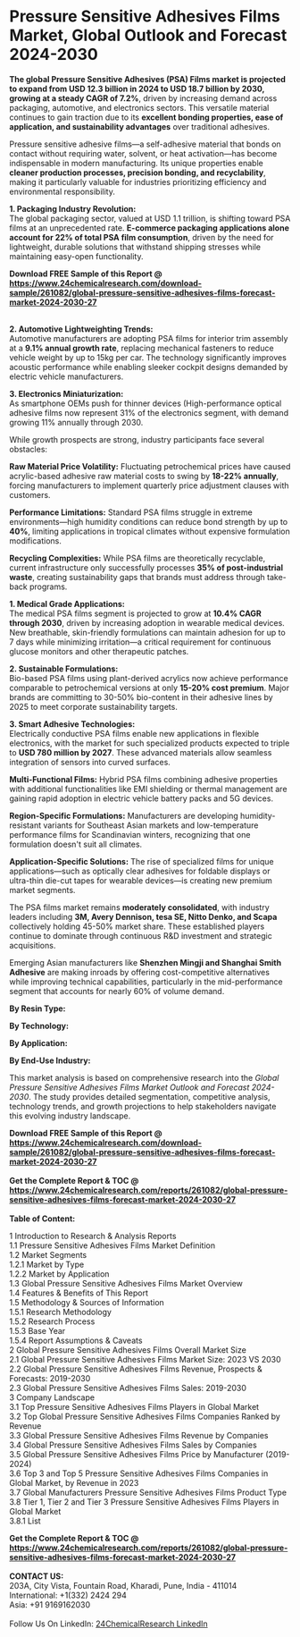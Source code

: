 <h1>Pressure Sensitive Adhesives Films Market, Global Outlook and Forecast 2024-2030</h1><p><strong>The global Pressure Sensitive Adhesives (PSA) Films market is projected to expand from USD 12.3 billion in 2024 to USD 18.7 billion by 2030, growing at a steady CAGR of 7.2%</strong>, driven by increasing demand across packaging, automotive, and electronics sectors. This versatile material continues to gain traction due to its <strong>excellent bonding properties, ease of application, and sustainability advantages</strong> over traditional adhesives.</p><p>Pressure sensitive adhesive films—a self-adhesive material that bonds on contact without requiring water, solvent, or heat activation—has become indispensable in modern manufacturing. Its unique properties enable <strong>cleaner production processes, precision bonding, and recyclability</strong>, making it particularly valuable for industries prioritizing efficiency and environmental responsibility.</p><p><strong>1. Packaging Industry Revolution:</strong><br>
The global packaging sector, valued at USD 1.1 trillion, is shifting toward PSA films at an unprecedented rate. <strong>E-commerce packaging applications alone account for 22% of total PSA film consumption</strong>, driven by the need for lightweight, durable solutions that withstand shipping stresses while maintaining easy-open functionality.</p><div><b>Download FREE Sample of this Report @ 
            <a href="https://www.24chemicalresearch.com/download-sample/261082/global-pressure-sensitive-adhesives-films-forecast-market-2024-2030-27">
            https://www.24chemicalresearch.com/download-sample/261082/global-pressure-sensitive-adhesives-films-forecast-market-2024-2030-27</a></b></div><br><p><strong>2. Automotive Lightweighting Trends:</strong><br>
Automotive manufacturers are adopting PSA films for interior trim assembly at a <strong>9.1% annual growth rate</strong>, replacing mechanical fasteners to reduce vehicle weight by up to 15kg per car. The technology significantly improves acoustic performance while enabling sleeker cockpit designs demanded by electric vehicle manufacturers.</p><p><strong>3. Electronics Miniaturization:</strong><br>
As smartphone OEMs push for thinner devices (High-performance optical adhesive films now represent 31% of the electronics segment, with demand growing 11% annually through 2030.</p><p>While growth prospects are strong, industry participants face several obstacles:</p><p><strong>Raw Material Price Volatility:</strong> Fluctuating petrochemical prices have caused acrylic-based adhesive raw material costs to swing by <strong>18-22% annually</strong>, forcing manufacturers to implement quarterly price adjustment clauses with customers.</p><p><strong>Performance Limitations:</strong> Standard PSA films struggle in extreme environments—high humidity conditions can reduce bond strength by up to <strong>40%</strong>, limiting applications in tropical climates without expensive formulation modifications.</p><p><strong>Recycling Complexities:</strong> While PSA films are theoretically recyclable, current infrastructure only successfully processes <strong>35% of post-industrial waste</strong>, creating sustainability gaps that brands must address through take-back programs.</p><p><strong>1. Medical Grade Applications:</strong><br>
The medical PSA films segment is projected to grow at <strong>10.4% CAGR through 2030</strong>, driven by increasing adoption in wearable medical devices. New breathable, skin-friendly formulations can maintain adhesion for up to 7 days while minimizing irritation—a critical requirement for continuous glucose monitors and other therapeutic patches.</p><p><strong>2. Sustainable Formulations:</strong><br>
Bio-based PSA films using plant-derived acrylics now achieve performance comparable to petrochemical versions at only <strong>15-20% cost premium</strong>. Major brands are committing to 30-50% bio-content in their adhesive lines by 2025 to meet corporate sustainability targets.</p><p><strong>3. Smart Adhesive Technologies:</strong><br>
Electrically conductive PSA films enable new applications in flexible electronics, with the market for such specialized products expected to triple to <strong>USD 780 million by 2027</strong>. These advanced materials allow seamless integration of sensors into curved surfaces.</p><p><strong>Multi-Functional Films:</strong> Hybrid PSA films combining adhesive properties with additional functionalities like EMI shielding or thermal management are gaining rapid adoption in electric vehicle battery packs and 5G devices.</p><p><strong>Region-Specific Formulations:</strong> Manufacturers are developing humidity-resistant variants for Southeast Asian markets and low-temperature performance films for Scandinavian winters, recognizing that one formulation doesn't suit all climates.</p><p><strong>Application-Specific Solutions:</strong> The rise of specialized films for unique applications—such as optically clear adhesives for foldable displays or ultra-thin die-cut tapes for wearable devices—is creating new premium market segments.</p><p>The PSA films market remains <strong>moderately consolidated</strong>, with industry leaders including <strong>3M, Avery Dennison, tesa SE, Nitto Denko, and Scapa</strong> collectively holding 45-50% market share. These established players continue to dominate through continuous R&amp;D investment and strategic acquisitions.</p><p>Emerging Asian manufacturers like <strong>Shenzhen Mingji and Shanghai Smith Adhesive</strong> are making inroads by offering cost-competitive alternatives while improving technical capabilities, particularly in the mid-performance segment that accounts for nearly 60% of volume demand.</p><p><strong>By Resin Type:</strong></p><p><strong>By Technology:</strong></p><p><strong>By Application:</strong></p><p><strong>By End-Use Industry:</strong></p><p>This market analysis is based on comprehensive research into the <em>Global Pressure Sensitive Adhesives Films Market Outlook and Forecast 2024-2030</em>. The study provides detailed segmentation, competitive analysis, technology trends, and growth projections to help stakeholders navigate this evolving industry landscape.</p><div><b>Download FREE Sample of this Report @ 
            <a href="https://www.24chemicalresearch.com/download-sample/261082/global-pressure-sensitive-adhesives-films-forecast-market-2024-2030-27">
            https://www.24chemicalresearch.com/download-sample/261082/global-pressure-sensitive-adhesives-films-forecast-market-2024-2030-27</a></b></div><br><div><b>Get the Complete Report & TOC @ 
            <a href="https://www.24chemicalresearch.com/reports/261082/global-pressure-sensitive-adhesives-films-forecast-market-2024-2030-27">
            https://www.24chemicalresearch.com/reports/261082/global-pressure-sensitive-adhesives-films-forecast-market-2024-2030-27</a></b></div><br>
            <b>Table of Content:</b><p>1 Introduction to Research & Analysis Reports<br />
    1.1 Pressure Sensitive Adhesives Films Market Definition<br />
    1.2 Market Segments<br />
        1.2.1 Market by Type<br />
        1.2.2 Market by Application<br />
    1.3 Global Pressure Sensitive Adhesives Films Market Overview<br />
    1.4 Features & Benefits of This Report<br />
    1.5 Methodology & Sources of Information<br />
        1.5.1 Research Methodology<br />
        1.5.2 Research Process<br />
        1.5.3 Base Year<br />
        1.5.4 Report Assumptions & Caveats<br />
2 Global Pressure Sensitive Adhesives Films Overall Market Size<br />
    2.1 Global Pressure Sensitive Adhesives Films Market Size: 2023 VS 2030<br />
    2.2 Global Pressure Sensitive Adhesives Films Revenue, Prospects & Forecasts: 2019-2030<br />
    2.3 Global Pressure Sensitive Adhesives Films Sales: 2019-2030<br />
3 Company Landscape<br />
    3.1 Top Pressure Sensitive Adhesives Films Players in Global Market<br />
    3.2 Top Global Pressure Sensitive Adhesives Films Companies Ranked by Revenue<br />
    3.3 Global Pressure Sensitive Adhesives Films Revenue by Companies<br />
    3.4 Global Pressure Sensitive Adhesives Films Sales by Companies<br />
    3.5 Global Pressure Sensitive Adhesives Films Price by Manufacturer (2019-2024)<br />
    3.6 Top 3 and Top 5 Pressure Sensitive Adhesives Films Companies in Global Market, by Revenue in 2023<br />
    3.7 Global Manufacturers Pressure Sensitive Adhesives Films Product Type<br />
    3.8 Tier 1, Tier 2 and Tier 3 Pressure Sensitive Adhesives Films Players in Global Market<br />
        3.8.1 List</p><div><b>Get the Complete Report & TOC @ 
            <a href="https://www.24chemicalresearch.com/reports/261082/global-pressure-sensitive-adhesives-films-forecast-market-2024-2030-27">
            https://www.24chemicalresearch.com/reports/261082/global-pressure-sensitive-adhesives-films-forecast-market-2024-2030-27</a></b></div><br><b>CONTACT US:</b><br>
            203A, City Vista, Fountain Road, Kharadi, Pune, India - 411014<br>
            International: +1(332) 2424 294<br>
            Asia: +91 9169162030 <br><br>
            Follow Us On LinkedIn: <a href="https://www.linkedin.com/company/24chemicalresearch/">24ChemicalResearch LinkedIn</a>